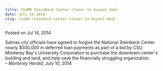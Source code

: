 ```yaml
---
title: CSUMB Steinbeck Center closer to buyout deal
date: July 14 2014
slug: csumb-steinbeck-center-closer-to-buyout-deal
---
```





<span class="date">Posted on Jul 14, 2014    </span>
<p>Salinas city officials have agreed to forgive the National
Steinbeck Center nearly $500,000 in deferred loan payments as part
of a bid by CSU Monterey Bay&apos;s University Corporation to purchase
the downtown center&apos;s building and land, and help save the
financially struggling organization.<br>
&#x2013; <em>Monterey Herald</em>, July 10, 2014</br></p>





